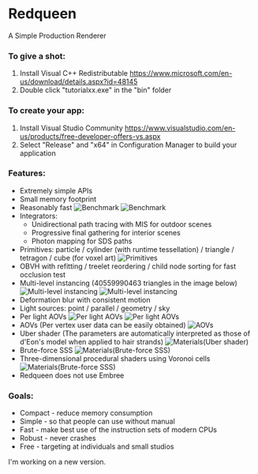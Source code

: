 # Redqueen

A Simple Production Renderer

### To give a shot:
  
1. Install Visual C++ Redistributable <https://www.microsoft.com/en-us/download/details.aspx?id=48145>
2. Double click "tutorialxx.exe" in the "bin" folder

### To create your app:
  
1. Install Visual Studio Community <https://www.visualstudio.com/en-us/products/free-developer-offers-vs.aspx>
2. Select "Release" and "x64" in Configuration Manager to build your application

### Features:
* Extremely simple APIs
* Small memory footprint
* Reasonably fast
![Benchmark](https://github.com/shinjiogaki/redqueen_legacy/blob/master/images/robot.png)
![Benchmark](https://github.com/shinjiogaki/redqueen_legacy/blob/master/images/living.png)
* Integrators:
  * Unidirectional path tracing with MIS for outdoor scenes
  * Progressive final gathering for interior scenes
  * Photon mapping for SDS paths
* Primitives: particle / cylinder (with runtime tessellation) / triangle / tetragon / cube (for voxel art)
![Primitives](https://github.com/shinjiogaki/redqueen_legacy/blob/master/images/fur.png)
* OBVH with refitting / treelet reordering / child node sorting for fast occlusion test
* Multi-level instancing (40559990463 triangles in the image below)
![Multi-level instancing](https://github.com/shinjiogaki/redqueen_legacy/blob/master/images/mli.gif)
![Multi-level instancing](https://github.com/shinjiogaki/redqueen_legacy/blob/master/images/forest.png)
* Deformation blur with consistent motion
* Light sources: point / parallel / geometry / sky
* Per light AOVs
![Per light AOVs](https://github.com/shinjiogaki/redqueen_legacy/blob/master/images/per_light_aovs.png)
![Per light AOVs](https://github.com/shinjiogaki/redqueen_legacy/blob/master/images/aov_pm.png)
* AOVs (Per vertex user data can be easily obtained)
![AOVs](https://github.com/shinjiogaki/redqueen_legacy/blob/master/images/aov2.png)
* Uber shader (The parameters are automatically interpreted as those of d'Eon's model when applied to hair strands)
![Materials(Uber shader)](https://github.com/shinjiogaki/redqueen_legacy/blob/master/images/materials.png)
* Brute-force SSS
![Materials(Brute-force SSS)](https://github.com/shinjiogaki/redqueen_legacy/blob/master/images/volume.png)
* Three-dimensional procedural shaders using Voronoi cells
![Materials(Brute-force SSS)](https://github.com/shinjiogaki/redqueen_legacy/blob/master/images/weathering.png)
* Redqueen does not use Embree

### Goals:
* Compact - reduce memory consumption 
* Simple - so that people can use without manual
* Fast - make best use of the instruction sets of modern CPUs
* Robust - never crashes
* Free - targeting at individuals and small studios

I'm working on a new version.
